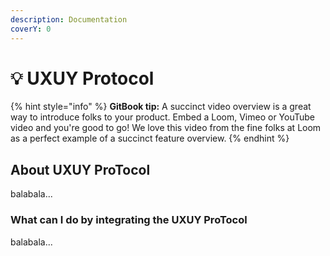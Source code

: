 ```yaml
---
description: Documentation
coverY: 0
---
```


# 💡 UXUY Protocol



{% hint style="info" %}
**GitBook tip:** A succinct video overview is a great way to introduce folks to your product. Embed a Loom, Vimeo or YouTube video and you're good to go! We love this video from the fine folks at Loom as a perfect example of a succinct feature overview.
{% endhint %}

## About UXUY ProTocol

balabala...

### What can I do by integrating the UXUY ProTocol

balabala...
